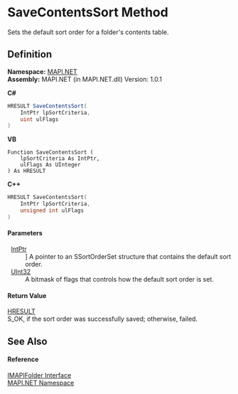 # SaveContentsSort Method


Sets the default sort order for a folder's contents table.



## Definition
**Namespace:** <a href="N_MAPI_NET.md">MAPI.NET</a>  
**Assembly:** MAPI.NET (in MAPI.NET.dll) Version: 1.0.1

**C#**
``` C#
HRESULT SaveContentsSort(
	IntPtr lpSortCriteria,
	uint ulFlags
)
```
**VB**
``` VB
Function SaveContentsSort ( 
	lpSortCriteria As IntPtr,
	ulFlags As UInteger
) As HRESULT
```
**C++**
``` C++
HRESULT SaveContentsSort(
	IntPtr lpSortCriteria, 
	unsigned int ulFlags
)
```



#### Parameters
<dl><dt>  <a href="https://learn.microsoft.com/dotnet/api/system.intptr" target="_blank" rel="noopener noreferrer">IntPtr</a></dt><dd>] A pointer to an SSortOrderSet structure that contains the default sort order.</dd><dt>  <a href="https://learn.microsoft.com/dotnet/api/system.uint32" target="_blank" rel="noopener noreferrer">UInt32</a></dt><dd>A bitmask of flags that controls how the default sort order is set.</dd></dl>

#### Return Value
<a href="T_MAPI_NET_HRESULT.md">HRESULT</a>  
S_OK, if the sort order was successfully saved; otherwise, failed.

## See Also


#### Reference
<a href="T_MAPI_NET_IMAPIFolder.md">IMAPIFolder Interface</a>  
<a href="N_MAPI_NET.md">MAPI.NET Namespace</a>  
